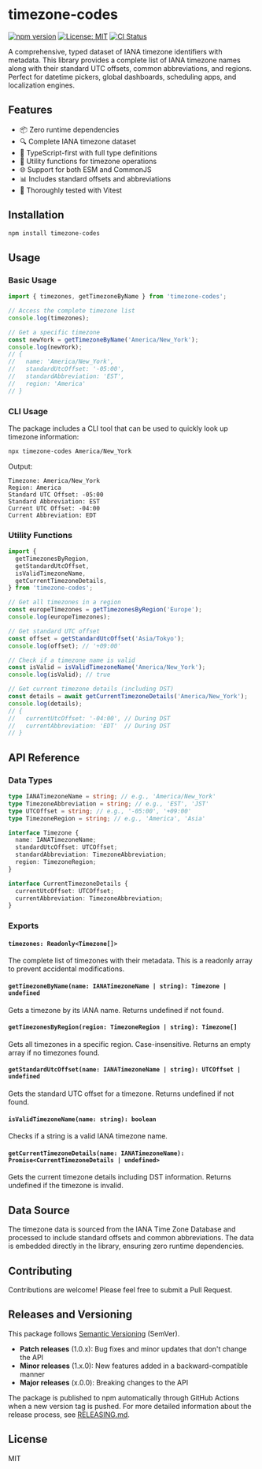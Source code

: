 # timezone-codes

[![npm version](https://img.shields.io/npm/v/timezone-codes.svg)](https://www.npmjs.com/package/timezone-codes)
[![License: MIT](https://img.shields.io/badge/License-MIT-yellow.svg)](https://opensource.org/licenses/MIT)
[![CI Status](https://github.com/venkatajanapareddy/timezone-codes/workflows/CI%2FCD/badge.svg)](https://github.com/venkatajanapareddy/timezone-codes/actions)

A comprehensive, typed dataset of IANA timezone identifiers with metadata. This library provides a complete list of IANA timezone names along with their standard UTC offsets, common abbreviations, and regions. Perfect for datetime pickers, global dashboards, scheduling apps, and localization engines.

## Features

- 📦 Zero runtime dependencies
- 🔍 Complete IANA timezone dataset
- 📝 TypeScript-first with full type definitions
- 🎯 Utility functions for timezone operations
- 🌐 Support for both ESM and CommonJS
- 📊 Includes standard offsets and abbreviations
- 🧪 Thoroughly tested with Vitest

## Installation

```bash
npm install timezone-codes
```

## Usage

### Basic Usage

```typescript
import { timezones, getTimezoneByName } from 'timezone-codes';

// Access the complete timezone list
console.log(timezones);

// Get a specific timezone
const newYork = getTimezoneByName('America/New_York');
console.log(newYork);
// {
//   name: 'America/New_York',
//   standardUtcOffset: '-05:00',
//   standardAbbreviation: 'EST',
//   region: 'America'
// }
```

### CLI Usage

The package includes a CLI tool that can be used to quickly look up timezone information:

```bash
npx timezone-codes America/New_York
```

Output:

```
Timezone: America/New_York
Region: America
Standard UTC Offset: -05:00
Standard Abbreviation: EST
Current UTC Offset: -04:00
Current Abbreviation: EDT
```

### Utility Functions

```typescript
import {
  getTimezonesByRegion,
  getStandardUtcOffset,
  isValidTimezoneName,
  getCurrentTimezoneDetails,
} from 'timezone-codes';

// Get all timezones in a region
const europeTimezones = getTimezonesByRegion('Europe');
console.log(europeTimezones);

// Get standard UTC offset
const offset = getStandardUtcOffset('Asia/Tokyo');
console.log(offset); // '+09:00'

// Check if a timezone name is valid
const isValid = isValidTimezoneName('America/New_York');
console.log(isValid); // true

// Get current timezone details (including DST)
const details = await getCurrentTimezoneDetails('America/New_York');
console.log(details);
// {
//   currentUtcOffset: '-04:00', // During DST
//   currentAbbreviation: 'EDT'  // During DST
// }
```

## API Reference

### Data Types

```typescript
type IANATimezoneName = string; // e.g., 'America/New_York'
type TimezoneAbbreviation = string; // e.g., 'EST', 'JST'
type UTCOffset = string; // e.g., '-05:00', '+09:00'
type TimezoneRegion = string; // e.g., 'America', 'Asia'

interface Timezone {
  name: IANATimezoneName;
  standardUtcOffset: UTCOffset;
  standardAbbreviation: TimezoneAbbreviation;
  region: TimezoneRegion;
}

interface CurrentTimezoneDetails {
  currentUtcOffset: UTCOffset;
  currentAbbreviation: TimezoneAbbreviation;
}
```

### Exports

#### `timezones: Readonly<Timezone[]>`

The complete list of timezones with their metadata. This is a readonly array to prevent accidental modifications.

#### `getTimezoneByName(name: IANATimezoneName | string): Timezone | undefined`

Gets a timezone by its IANA name. Returns undefined if not found.

#### `getTimezonesByRegion(region: TimezoneRegion | string): Timezone[]`

Gets all timezones in a specific region. Case-insensitive. Returns an empty array if no timezones found.

#### `getStandardUtcOffset(name: IANATimezoneName | string): UTCOffset | undefined`

Gets the standard UTC offset for a timezone. Returns undefined if not found.

#### `isValidTimezoneName(name: string): boolean`

Checks if a string is a valid IANA timezone name.

#### `getCurrentTimezoneDetails(name: IANATimezoneName): Promise<CurrentTimezoneDetails | undefined>`

Gets the current timezone details including DST information. Returns undefined if the timezone is invalid.

## Data Source

The timezone data is sourced from the IANA Time Zone Database and processed to include standard offsets and common abbreviations. The data is embedded directly in the library, ensuring zero runtime dependencies.

## Contributing

Contributions are welcome! Please feel free to submit a Pull Request.

## Releases and Versioning

This package follows [Semantic Versioning](https://semver.org/) (SemVer).

- **Patch releases** (1.0.x): Bug fixes and minor updates that don't change the API
- **Minor releases** (1.x.0): New features added in a backward-compatible manner
- **Major releases** (x.0.0): Breaking changes to the API

The package is published to npm automatically through GitHub Actions when a new version tag is pushed. For more detailed information about the release process, see [RELEASING.md](RELEASING.md).

## License

MIT
